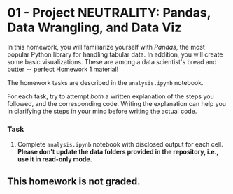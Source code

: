 # 01 - Project NEUTRALITY: Pandas, Data Wrangling, and Data Viz

In this homework, you will familiarize yourself with *Pandas*, the most popular Python library for handling tabular 
data. In addition, you will create some basic visualizations. These are among a data scientist's bread and 
butter -- perfect Homework 1 material!

The homework tasks are described in the `analysis.ipynb` notebook.

For each task, try to attempt *both* a written explanation of the steps you followed, and the corresponding code. 
Writing the explanation can help you in clarifying the steps in your mind before writing the actual code.

### Task
1. Complete `analysis.ipynb` notebook with disclosed output for each cell. **Please don't update the data folders provided in the repository, i.e., use it in read-only mode.**

## This homework is not graded.